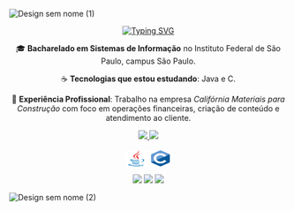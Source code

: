 ![Design sem nome (1)](https://github.com/user-attachments/assets/48a2f068-c1c9-427c-bd0b-ebc85347f8d7)

<p align="center">
  <a href="https://git.io/typing-svg">
    <img src="https://readme-typing-svg.demolab.com?font=Fira+Code&weight=600&size=25&pause=1000&color=ffffff&random=false&width=435&height=40&lines=Ol%C3%A1%2C+eu+sou+Jo%C3%A3o+Gustavo!+%E2%98%95%F0%9F%92%BB%F0%9F%8C%9F" alt="Typing SVG">
  </a>
</p>

<div align="center">
  
🎓 **Bacharelado em Sistemas de Informação** no Instituto Federal de São Paulo, campus São Paulo.

☕ **Tecnologias que estou estudando**: Java e C.

💼 **Experiência Profissional**: Trabalho na empresa *Califórnia Materiais para Construção* com foco em operações financeiras, criação de conteúdo e atendimento ao cliente.

</div>

<div align="center">
  <a href="https://github.com/joaogust">
    <img height="150em" src="https://github-readme-stats-sigma-five.vercel.app/api?username=joaogust&show_icons=true&theme=dark&include_all_commits=true&count_private=true"/>
    <img height="150em" src="https://github-readme-stats-sigma-five.vercel.app/api/top-langs/?username=joaogust&layout=compact&langs_count=7&theme=dark"/>
  </a>
</div>
    
  <div style="display: inline_block" align="center"><br>
  <img align="center" alt="Java" height="30" width="40" src="https://raw.githubusercontent.com/devicons/devicon/master/icons/java/java-original.svg">
  <img align="center" alt="Java" height="30" width="40" src="https://raw.githubusercontent.com/devicons/devicon/master/icons/c/c-original.svg">

</div>


  <p></p>
  <div align="center"> 
  <a href="https://www.linkedin.com/in/joão-gustavo-dos-santos/"><img src="https://img.shields.io/badge/-LinkedIn-%230077B5?style=for-the-badge&logo=linkedin&logoColor=white"></a> 
  <a href="https://www.instagram.com/_joaogus_/"><img src="https://img.shields.io/badge/-Instagram-%23E4405F?style=for-the-badge&logo=instagram&logoColor=white"></a>
  <a href = "mailto:joaogustavodossantoss@gmail.com"><img src="https://img.shields.io/badge/-Gmail-%23333?style=for-the-badge&logo=gmail&logoColor=white"></a>
 
</div>

![Design sem nome (2)](https://github.com/user-attachments/assets/db341dd9-c849-480e-9831-69757151d7c6)

